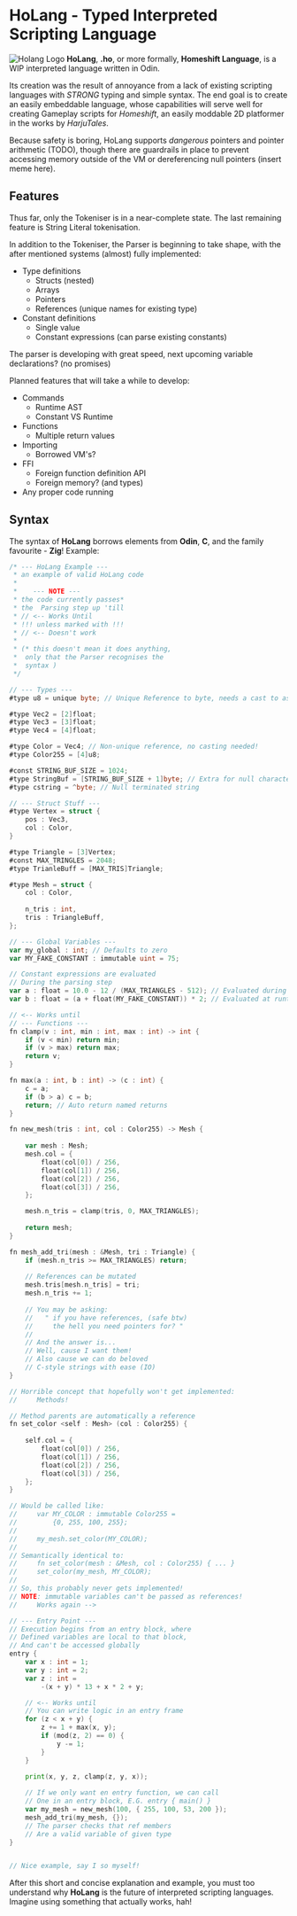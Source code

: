 # HoLang - Typed Interpreted Scripting Language
![Holang Logo](res/logo.svg)
**HoLang**, **.ho**, or more formally, **Homeshift Language**,
is a WIP interpreted language written in Odin.

Its creation was the result of annoyance from a lack of existing scripting languages with *STRONG* typing and simple syntax. The end goal is to create an easily embeddable language, whose capabilities will serve well for creating Gameplay scripts for *Homeshift*, an easily moddable 2D platformer in the works by *HarjuTales*.

Because safety is boring, HoLang supports *dangerous* pointers and pointer arithmetic (TODO), though there are guardrails in place to prevent accessing memory outside of the VM or dereferencing null pointers (insert meme here).

## Features

Thus far, only the Tokeniser is in a near-complete state. The last remaining feature is String Literal tokenisation.

In addition to the Tokeniser, the Parser is beginning to take shape, with the after mentioned systems (almost) fully implemented:
- Type definitions
	- Structs (nested)
	- Arrays
	- Pointers
	- References (unique names for existing type)
- Constant definitions
	- Single value
	- Constant expressions (can parse existing constants)

The parser is developing with great speed, next upcoming variable declarations? (no promises)

Planned features that will take a while to develop:
- Commands
	- Runtime AST
	- Constant VS Runtime
- Functions
	- Multiple return values
- Importing
	- Borrowed VM's?
- FFI
	- Foreign function definition API
	- Foreign memory? (and types)
- Any proper code running


## Syntax
The syntax of **HoLang** borrows elements from **Odin**, **C**, and the family favourite - **Zig**!
Example:
```go
/* --- HoLang Example ---
 * an example of valid HoLang code
 * 
 *	  --- NOTE ---
 * the code currently passes*
 * the	Parsing step up 'till
 * // <-- Works Until
 * !!! unless marked with !!!
 * // <-- Doesn't work
 * 
 * (* this doesn't mean it does anything,
 *	only that the Parser recognises the
 *	syntax )
 */

// --- Types ---
#type u8 = unique byte; // Unique Reference to byte, needs a cast to assign <--->

#type Vec2 = [2]float;
#type Vec3 = [3]float;
#type Vec4 = [4]float;

#type Color = Vec4; // Non-unique reference, no casting needed!
#type Color255 = [4]u8;

#const STRING_BUF_SIZE = 1024;
#type StringBuf = [STRING_BUF_SIZE + 1]byte; // Extra for null character
#type cstring = ^byte; // Null terminated string

// --- Struct Stuff ---
#type Vertex = struct {
	pos : Vec3,
	col : Color,
}

#type Triangle = [3]Vertex;
#const MAX_TRINGLES = 2048;
#type TrianleBuff = [MAX_TRIS]Triangle;

#type Mesh = struct {
	col : Color,
	
	n_tris : int,
	tris : TriangleBuff,
};

// --- Global Variables ---
var my_global : int; // Defaults to zero
var MY_FAKE_CONSTANT : immutable uint = 75;

// Constant expressions are evaluated
// During the parsing step
var a : float = 10.0 - 12 / (MAX_TRIANGLES - 512); // Evaluated during parsing
var b : float = (a + float(MY_FAKE_CONSTANT)) * 2; // Evaluated at runtime

// <-- Works until
// --- Functions ---
fn clamp(v : int, min : int, max : int) -> int {
	if (v < min) return min;
	if (v > max) return max;
	return v;
}

fn max(a : int, b : int) -> (c : int) {
	c = a;
	if (b > a) c = b;
	return; // Auto return named returns
}

fn new_mesh(tris : int, col : Color255) -> Mesh {
	
	var mesh : Mesh;
	mesh.col = {
		float(col[0]) / 256,
		float(col[1]) / 256,
		float(col[2]) / 256,
		float(col[3]) / 256,
	};

	mesh.n_tris = clamp(tris, 0, MAX_TRIANGLES);
	
	return mesh;
}

fn mesh_add_tri(mesh : &Mesh, tri : Triangle) {
	if (mesh.n_tris >= MAX_TRIANGLES) return;
	
	// References can be mutated
	mesh.tris[mesh.n_tris] = tri;
	mesh.n_tris += 1;
	
	// You may be asking:
	//   " if you have references, (safe btw)
	//     the hell you need pointers for? "
	//
	// And the answer is...
	// Well, cause I want them!
	// Also cause we can do beloved
	// C-style strings with ease (IO)
}

// Horrible concept that hopefully won't get implemented:
//     Methods!

// Method parents are automatically a reference
fn set_color <self : Mesh> (col : Color255) {
	
	self.col = {
		float(col[0]) / 256,
		float(col[1]) / 256,
		float(col[2]) / 256,
		float(col[3]) / 256,
	};
}

// Would be called like:
//     var MY_COLOR : immutable Color255 =
//         {0, 255, 100, 255};
//
//     my_mesh.set_color(MY_COLOR);
//
// Semantically identical to:
//     fn set_color(mesh : &Mesh, col : Color255) { ... }
//     set_color(my_mesh, MY_COLOR);
//
// So, this probably never gets implemented!
// NOTE: immutable variables can't be passed as references!
//     Works again -->

// --- Entry Point ---
// Execution begins from an entry block, where
// Defined variables are local to that block,
// And can't be accessed globally
entry {
	var x : int = 1;
	var y : int = 2;
	var z : int =
		-(x + y) * 13 + x * 2 + y;

	// <-- Works until
	// You can write logic in an entry frame
	for (z < x + y) {
		z += 1 + max(x, y);
		if (mod(z, 2) == 0) {
			y -= 1;
		}
	}
	
	print(x, y, z, clamp(z, y, x));

	// If we only want en entry function, we can call
	// One in an entry block, E.G. entry { main() }
	var my_mesh = new_mesh(100, { 255, 100, 53, 200 });
	mesh_add_tri(my_mesh, {});
	// The parser checks that ref members
	// Are a valid variable of given type
}


// Nice example, say I so myself!
```

After this short and concise explanation and example, you must too understand why **HoLang** is the future of interpreted scripting languages. Imagine using something that actually works, hah!
